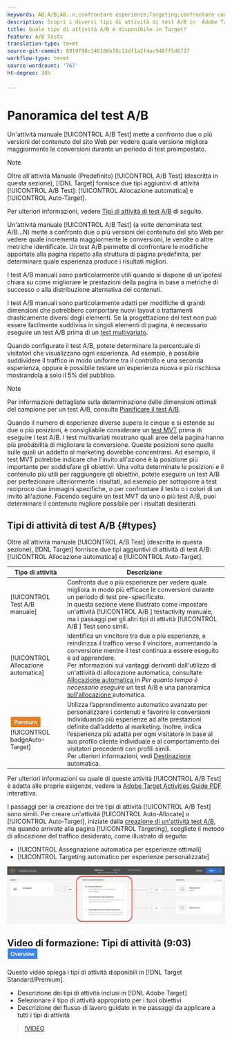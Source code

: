 ```yaml
---
keywords: AB;A/B;AB..n;confrontare esperienze;Targeting;confrontare contenuto;auto-target;auto-allocazione
description: Scopri i diversi tipi di attività di test A/B in  Adobe Target - Manuale, Allocazione automatica e Auto-Target. Scelga quella giusta per lei.
title: Quale tipo di attività A/B è disponibile in Target?
feature: A/B Tests
translation-type: tm+mt
source-git-commit: 8919f98c340106b78c13df1a2f4ac948ff5d6737
workflow-type: tm+mt
source-wordcount: '767'
ht-degree: 38%

---
```



# Panoramica del test A/B

Un&#39;attività manuale [!UICONTROL A/B Test] mette a confronto due o più versioni del contenuto del sito Web per vedere quale versione migliora maggiormente le conversioni durante un periodo di test preimpostato.

>[!NOTE]
>
>Oltre all&#39;attività Manuale (Predefinito) [!UICONTROL A/B Test] (descritta in questa sezione), [!DNL Target] fornisce due tipi aggiuntivi di attività [!UICONTROL A/B Test]: [!UICONTROL Allocazione automatica] e [!UICONTROL Auto-Target].
>
>Per ulteriori informazioni, vedere [Tipi di attività di test A/B](#types) di seguito.

Un&#39;attività manuale [!UICONTROL A/B Test] (a volte denominata test A/B...N) mette a confronto due o più versioni del contenuto del sito Web per vedere quale incrementa maggiormente le conversioni, le vendite o altre metriche identificate. Un test A/B permette di confrontare le modifiche apportate alla pagina rispetto alla struttura di pagina predefinita, per determinare quale esperienza produce i risultati migliori.

I test A/B manuali sono particolarmente utili quando si dispone di un&#39;ipotesi chiara su come migliorare le prestazioni della pagina in base a metriche di successo o alla distribuzione alternativa dei contenuti.

I test A/B manuali sono particolarmente adatti per modifiche di grandi dimensioni che potrebbero comportare nuovi layout o trattamenti drasticamente diversi degli elementi. Se la progettazione del test non può essere facilmente suddivisa in singoli elementi di pagina, è necessario eseguire un test A/B prima di un [test multivariato](/help/c-activities/c-multivariate-testing/multivariate-testing.md).

Quando configurate il test A/B, potete determinare la percentuale di visitatori che visualizzano ogni esperienza. Ad esempio, è possibile suddividere il traffico in modo uniforme tra il controllo e una seconda esperienza, oppure è possibile testare un&#39;esperienza nuova e più rischiosa mostrandola a solo il 5% del pubblico.

>[!NOTE]
>
>Per informazioni dettagliate sulla determinazione delle dimensioni ottimali del campione per un test A/B, consulta [Pianificare il test A/B](/help/c-activities/t-test-ab/sample-size-determination.md).

Quando il numero di esperienze diverse supera le cinque e si estende su due o più posizioni, è consigliabile considerare un [test MVT](/help/c-activities/c-multivariate-testing/multivariate-testing.md) prima di eseguire i test A/B. I test multivariati mostrano quali aree della pagina hanno più probabilità di migliorare la conversione. Queste posizioni sono quelle sulle quali un addetto al marketing dovrebbe concentrarsi. Ad esempio, il test MVT potrebbe indicare che l&#39;invito all&#39;azione è la posizione più importante per soddisfare gli obiettivi. Una volta determinate le posizioni e il contenuto più utili per raggiungere gli obiettivi, potete eseguire un test A/B per perfezionare ulteriormente i risultati, ad esempio per sottoporre a test reciproco due immagini specifiche, o per confrontare il testo o i colori di un invito all&#39;azione. Facendo seguire un test MVT da uno o più test A/B, puoi determinare il contenuto migliore possibile per i risultati desiderati.

## Tipi di attività di test A/B {#types}

Oltre all&#39;attività manuale [!UICONTROL A/B Test] (descritta in questa sezione), [!DNL Target] fornisce due tipi aggiuntivi di attività di test A/B: [!UICONTROL Allocazione automatica] e [!UICONTROL Auto-Target].

| Tipo di attività | Descrizione |
| --- | --- |
| [!UICONTROL Test A/B manuale] | Confronta due o più esperienze per vedere quale migliora in modo più efficace le conversioni durante un periodo di test pre-specificato. <br>In questa sezione viene illustrato come impostare un&#39;attività  [!UICONTROL A/B ] testactivity manuale, ma i passaggi per gli altri tipi di attività  [!UICONTROL A/B ] Test sono simili. |
| [!UICONTROL Allocazione automatica] | Identifica un vincitore tra due o più esperienze, e reindirizza il traffico verso il vincitore, aumentando la conversione mentre il test continua a essere eseguito e ad apprendere. <br>Per informazioni sui vantaggi derivanti dall&#39;utilizzo di un&#39;attività di allocazione automatica, consultate  [Allocazione automatica ](/help/c-activities/t-test-ab/sample-size-determination.md#auto-allocate) in  *Per quanto tempo è necessario eseguire un* test A/B e una panoramica [ sull&#39;allocazione ](/help/c-activities/automated-traffic-allocation/automated-traffic-allocation.md)automatica. |
| ![Premium ](/help/assets/premium.png) [!UICONTROL badgeAuto-Target] | Utilizza l’apprendimento automatico avanzato per personalizzare i contenuti e favorire le conversioni individuando più esperienze ad alte prestazioni definite dall’addetto al marketing. Inoltre, indica l’esperienza più adatta per ogni visitatore in base al suo profilo cliente individuale e al comportamento dei visitatori precedenti con profili simili. <br>Per ulteriori informazioni, vedi  [Destinazione](/help/c-activities/auto-target/auto-target-to-optimize.md) automatica. |

Per ulteriori informazioni su quale di queste attività [!UICONTROL A/B Test] è adatta alle proprie esigenze, vedere la [ Adobe Target Activities Guide PDF](/help/c-activities/target-activities-guide.md) interattiva.

I passaggi per la creazione dei tre tipi di attività [!UICONTROL A/B Test] sono simili. Per creare un&#39;attività [!UICONTROL Auto-Allocate] o [!UICONTROL Auto-Target], iniziate dalla [creazione di un&#39;attività test A/B](/help/c-activities/t-test-ab/t-test-create-ab/test-create-ab.md), ma quando arrivate alla pagina [!UICONTROL Targeting], scegliete il metodo di allocazione del traffico desiderato, come illustrato di seguito:

* [!UICONTROL Assegnazione automatica per esperienze ottimali]
* [!UICONTROL Targeting automatico per esperienze personalizzate]

![Impostazioni metodo di allocazione traffico](/help/c-activities/t-test-ab/t-test-create-ab/assets/traffic-allocation-method.png)

## Video di formazione: Tipi di attività (9:03) ![Logo Panoramica](/help/assets/overview.png)

Questo video spiega i tipi di attività disponibili in [!DNL Target Standard/Premium].

* Descrizione dei tipi di attività inclusi in [!DNL Adobe Target]
* Selezionare il tipo di attività appropriato per i tuoi obiettivi
* Descrizione del flusso di lavoro guidato in tre passaggi da applicare a tutti i tipi di attività

>[!VIDEO](https://video.tv.adobe.com/v/17386)

